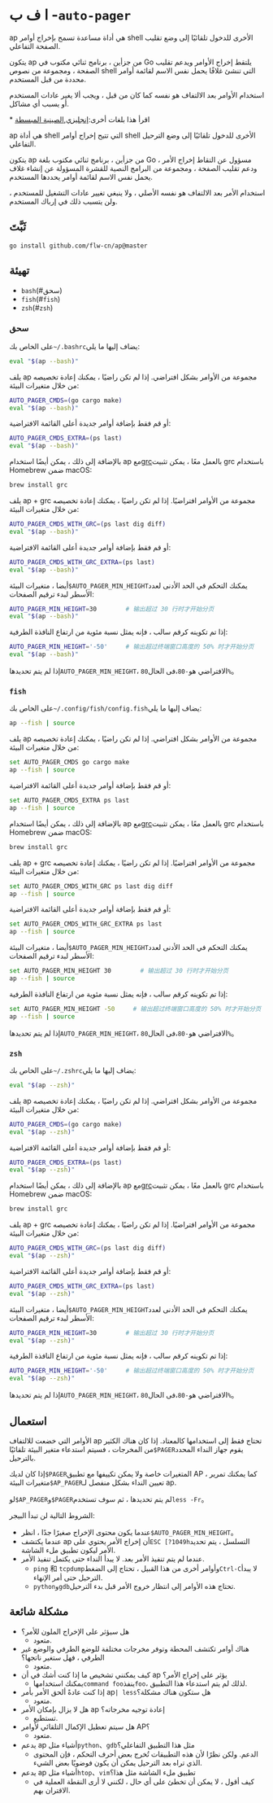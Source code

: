 # ا ف ب -`auto-pager`

ap هي أداة مساعدة تسمح بإخراج أوامر shell الأخرى للدخول تلقائيًا إلى وضع تقليب الصفحة التفاعلي.

يتكون ap من جزأين ، برنامج ثنائي مكتوب في Go يلتقط إخراج الأوامر ويدعم تقليب الصفحة ، ومجموعة من نصوص shell التي تنشئ غلافًا يحمل نفس الاسم لقائمة أوامر محددة من قبل المستخدم.

استخدام الأوامر بعد الالتفاف هو نفسه كما كان من قبل ، ويجب ألا يغير عادات المستخدم أو يسبب أي مشاكل.

\* اقرأ هذا بلغات أخرى:[إنجليزي](README_en.md),[الصينية المبسطة](README.md)

ap هي أداة shell التي تتيح إخراج أوامر shell الأخرى للدخول تلقائيًا إلى وضع الترحيل التفاعلي.

يتكون ap من جزأين ، برنامج ثنائي مكتوب بلغة Go ، مسؤول عن التقاط إخراج الأمر ودعم تقليب الصفحة ،
ومجموعة من البرامج النصية للقشرة المسؤولة عن إنشاء غلاف يحمل نفس الاسم لقائمة أوامر يحددها المستخدم.

استخدام الأمر بعد الالتفاف هو نفسه الأصلي ، ولا ينبغي تغيير عادات التشغيل للمستخدم ، ولن يتسبب ذلك في إرباك المستخدم.

## ثَبَّتَ

    go install github.com/flw-cn/ap@master

## تهيئة

-   `bash`(#سحق)
-   `fish`(#`fish`)
-   `zsh`(#`zsh`)

### سحق

على الخاص بك`~/.bashrc`يضاف إليها ما يلي:

```sh
eval "$(ap --bash)"
```

يلف ap مجموعة من الأوامر بشكل افتراضي. إذا لم تكن راضيًا ، يمكنك إعادة تخصيصه من خلال متغيرات البيئة:

```sh
AUTO_PAGER_CMDS=(go cargo make)
eval "$(ap --bash)"
```

أو قم فقط بإضافة أوامر جديدة أعلى القائمة الافتراضية:

```sh
AUTO_PAGER_CMDS_EXTRA=(ps last)
eval "$(ap --bash)"
```

بالإضافة إلى ذلك ، يمكن أيضًا استخدام ap مع[grc](https://github.com/garabik/grc)بالعمل معًا ، يمكن تثبيت grc باستخدام Homebrew ضمن macOS:

```sh
brew install grc
```

يلف ap + grc مجموعة من الأوامر افتراضيًا. إذا لم تكن راضيًا ، يمكنك إعادة تخصيصه من خلال متغيرات البيئة:

```sh
AUTO_PAGER_CMDS_WITH_GRC=(ps last dig diff)
eval "$(ap --bash)"
```

أو قم فقط بإضافة أوامر جديدة أعلى القائمة الافتراضية:

```sh
AUTO_PAGER_CMDS_WITH_GRC_EXTRA=(ps last)
eval "$(ap --bash)"
```

أيضا ، متغيرات البيئة`$AUTO_PAGER_MIN_HEIGHT`يمكنك التحكم في الحد الأدنى لعدد الأسطر لبدء ترقيم الصفحات:

```sh
AUTO_PAGER_MIN_HEIGHT=30        # 输出超过 30 行时才开始分页
eval "$(ap --bash)"
```

إذا تم تكوينه كرقم سالب ، فإنه يمثل نسبة مئوية من ارتفاع النافذة الطرفية:

```sh
AUTO_PAGER_MIN_HEIGHT='-50'     # 输出超过终端窗口高度的 50% 时才开始分页
eval "$(ap --bash)"
```

إذا لم يتم تحديدها`AUTO_PAGER_MIN_HEIGHT`، الافتراضي هو`-80`،فى الحال`80%`。

### `fish`

على الخاص بك`~/.config/fish/config.fish`يضاف إليها ما يلي:

```sh
ap --fish | source
```

يلف ap مجموعة من الأوامر بشكل افتراضي. إذا لم تكن راضيًا ، يمكنك إعادة تخصيصه من خلال متغيرات البيئة:

```sh
set AUTO_PAGER_CMDS go cargo make
ap --fish | source
```

أو قم فقط بإضافة أوامر جديدة أعلى القائمة الافتراضية:

```sh
set AUTO_PAGER_CMDS_EXTRA ps last
ap --fish | source
```

بالإضافة إلى ذلك ، يمكن أيضًا استخدام ap مع[grc](https://github.com/garabik/grc)بالعمل معًا ، يمكن تثبيت grc باستخدام Homebrew ضمن macOS:

```sh
brew install grc
```

يلف ap + grc مجموعة من الأوامر افتراضيًا. إذا لم تكن راضيًا ، يمكنك إعادة تخصيصه من خلال متغيرات البيئة:

```sh
set AUTO_PAGER_CMDS_WITH_GRC ps last dig diff
ap --fish | source
```

أو قم فقط بإضافة أوامر جديدة أعلى القائمة الافتراضية:

```sh
set AUTO_PAGER_CMDS_WITH_GRC_EXTRA ps last
ap --fish | source
```

أيضا ، متغيرات البيئة`$AUTO_PAGER_MIN_HEIGHT`يمكنك التحكم في الحد الأدنى لعدد الأسطر لبدء ترقيم الصفحات:

```sh
set AUTO_PAGER_MIN_HEIGHT 30        # 输出超过 30 行时才开始分页
ap --fish | source
```

إذا تم تكوينه كرقم سالب ، فإنه يمثل نسبة مئوية من ارتفاع النافذة الطرفية:

```sh
set AUTO_PAGER_MIN_HEIGHT -50     # 输出超过终端窗口高度的 50% 时才开始分页
ap --fish | source
```

إذا لم يتم تحديدها`AUTO_PAGER_MIN_HEIGHT`، الافتراضي هو`-80`،فى الحال`80%`。

### `zsh`

على الخاص بك`~/.zshrc`يضاف إليها ما يلي:

```sh
eval "$(ap --zsh)"
```

يلف ap مجموعة من الأوامر بشكل افتراضي. إذا لم تكن راضيًا ، يمكنك إعادة تخصيصه من خلال متغيرات البيئة:

```sh
AUTO_PAGER_CMDS=(go cargo make)
eval "$(ap --zsh)"
```

أو قم فقط بإضافة أوامر جديدة أعلى القائمة الافتراضية:

```sh
AUTO_PAGER_CMDS_EXTRA=(ps last)
eval "$(ap --zsh)"
```

بالإضافة إلى ذلك ، يمكن أيضًا استخدام ap مع[grc](https://github.com/garabik/grc)بالعمل معًا ، يمكن تثبيت grc باستخدام Homebrew ضمن macOS:

```sh
brew install grc
```

يلف ap + grc مجموعة من الأوامر افتراضيًا. إذا لم تكن راضيًا ، يمكنك إعادة تخصيصه من خلال متغيرات البيئة:

```sh
AUTO_PAGER_CMDS_WITH_GRC=(ps last dig diff)
eval "$(ap --zsh)"
```

أو قم فقط بإضافة أوامر جديدة أعلى القائمة الافتراضية:

```sh
AUTO_PAGER_CMDS_WITH_GRC_EXTRA=(ps last)
eval "$(ap --zsh)"
```

أيضا ، متغيرات البيئة`$AUTO_PAGER_MIN_HEIGHT`يمكنك التحكم في الحد الأدنى لعدد الأسطر لبدء ترقيم الصفحات:

```sh
AUTO_PAGER_MIN_HEIGHT=30        # 输出超过 30 行时才开始分页
eval "$(ap --zsh)"
```

إذا تم تكوينه كرقم سالب ، فإنه يمثل نسبة مئوية من ارتفاع النافذة الطرفية:

```sh
AUTO_PAGER_MIN_HEIGHT='-50'     # 输出超过终端窗口高度的 50% 时才开始分页
eval "$(ap --zsh)"
```

إذا لم يتم تحديدها`AUTO_PAGER_MIN_HEIGHT`، الافتراضي هو`-80`،فى الحال`80%`。

## استعمال

الأوامر التي خضعت للالتفاف ap تحتاج فقط إلى استخدامها كالمعتاد.
إذا كان هناك الكثير من المخرجات ، فسيتم استدعاء متغير البيئة تلقائيًا`$PAGER`يقوم جهاز النداء المحدد بالترحيل.

إذا كان لديك`$PAGER`المتغيرات خاصة ولا يمكن تكييفها مع تطبيق AP ، كما يمكنك تمرير متغيرات البيئة`$AP_PAGER`تعيين النداء بشكل منفصل لـ ap.

لو`$AP_PAGER`و`$PAGER`لم يتم تحديدها ، ثم سوف تستخدم`less -Fr`。

الشروط التالية لن تبدأ البيجر:

-   عندما يكون محتوى الإخراج صغيرًا جدًا ، انظر`$AUTO_PAGER_MIN_HEIGHT`。
-   عندما يكتشف ap أن إخراج الأمر يحتوي على`ESC [?1049h`التسلسل ، يتم تحديد الأمر ليكون تطبيق ملء الشاشة.
-   عندما لم يتم تنفيذ الأمر بعد. لا يبدأ النداء حتى يكتمل تنفيذ الأمر.
    -   `ping` 和 `tcpdump`وأوامر أخرى من هذا القبيل ، تحتاج إلى الضغط`Ctrl-C`لا يبدأ الترحيل حتى أمر الإنهاء.
    -   `python`و`gdb`تحتاج هذه الأوامر إلى انتظار خروج الأمر قبل بدء الترحيل.

## مشكلة شائعة

-   هل سيؤثر على الإخراج الملون للأمر؟
    -   متعود.
-   هناك أوامر تكتشف المحطة وتوفر مخرجات مختلفة للوضع الطرفي والوضع غير الطرفي ، فهل ستغير ناتجها؟
    -   متعود.
-   كيف يمكنني تشخيص ما إذا كنت أشك في أن ap يؤثر على إخراج الأمر؟
    -   يمكنك استخدامها`command foo`ينفذ`foo`، لذلك لم يتم استدعاء هذا التطبيق.
-   إذا كنت عادةً ألحق الأمر بأمر ap`| less`هل ستكون هناك مشكلة؟
    -   متعود.
-   هل لا يزال بإمكان الأمر ap إعادة توجيه مخرجاته؟
    -   تستطيع.
-   هل سيتم تعطيل الإكمال التلقائي لأوامر AP؟
    -   متعود.
-   يدعم ap أشياء مثل`python`、`gdb`مثل هذا التطبيق التفاعلي؟
    -   الدعم. ولكن نظرًا لأن هذه التطبيقات تُخرج بعض أحرف التحكم ، فإن المحتوى الذي تراه بعد الترحيل يمكن أن يكون فوضويًا بعض الشيء.
-   يدعم ap أشياء مثل`htop`、`vim`تطبيق ملء الشاشة مثل هذا؟
    -   كيف أقول ، لا يمكن أن تخطئ على أي حال ، لكنني لا أرى النقطة العملية في الاقتران بهم.
